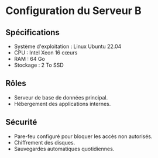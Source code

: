 # Configuration du Serveur B

## Spécifications
- Système d'exploitation : Linux Ubuntu 22.04
- CPU : Intel Xeon 16 cœurs
- RAM : 64 Go
- Stockage : 2 To SSD

## Rôles
- Serveur de base de données principal.
- Hébergement des applications internes.

## Sécurité
- Pare-feu configuré pour bloquer les accès non autorisés.
- Chiffrement des disques.
- Sauvegardes automatiques quotidiennes.
